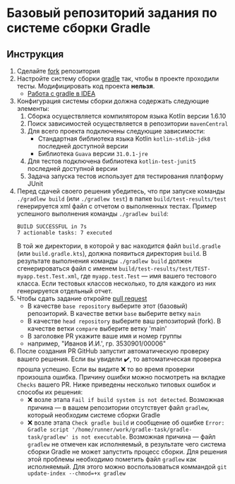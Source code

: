 # Базовый репозиторий задания по системе сборки Gradle
 
## Инструкция
1. Сделайте [fork](https://docs.github.com/en/get-started/quickstart/fork-a-repo) репозитория
2. Настройте систему сборки  [gradle](https://gradle.org/) так, чтобы в проекте проходили тесты. Модифицировать код проекта **нельзя**.
    * [Работа с gradle в IDEA](https://www.jetbrains.com/help/idea/gradle.html)
3. Конфигурация системы сборки должна содержать следующие элементы:
   1. Сборка осуществляется компилятором языка Kotlin версии 1.6.10
   2. Поиск зависимостей осуществляется в репозитории `mavenCentral`
   3. Для всего проекта  подключены следующие зависимости:
      * Стандартная библиотека языка Kotlin `kotlin-stdlib-jdk8` последней доступной версии
      * Библиотека `Guava` версии `31.0.1-jre`
   4. Для тестов подключена библиотека `kotlin-test-junit5` последней доступной версии
   5. Задача запуска тестов использует для тестирования платформу JUnit
4. Перед сдачей своего решения убедитесь, что
   при запуске команды `./gradlew build` (или `./gradlew test`) в папке `build/test-results/test` генерируется xml файл
   с отчетом о выполненных тестах. Пример успешного выполнения команды `./gradlew build`:
   ```shell
   BUILD SUCCESSFUL in 7s
   7 actionable tasks: 7 executed
   ```
   В той же директории, в которой у вас находится файл `build.gradle` (или `build.gradle.kts`), должна появиться директория `build`.
   В результате выполнения команды `./gradlew build` должен сгенерироваться файл с именем `build/test-results/test/TEST-myapp.test.Test.xml`,
   где `myapp.test.Test` &mdash; имя вашего тестового класса. Если тестовых классов несколько, то для каждого из них генерируется отдельный отчет.
5. Чтобы сдать задание откройте [pull request](https://docs.github.com/en/pull-requests/collaborating-with-pull-requests/proposing-changes-to-your-work-with-pull-requests/creating-a-pull-request-from-a-fork)
    * В качестве `base repository` выберите этот (базовый) репозиторий. В качестве ветки `base` выберите ветку `main`
    * В качестве `head repository` выберите ваш репозиторий (fork). В качестве ветки `compare` выберите ветку 'main'
    * В заголовке PR укажите ваше имя и номер группы
    * например, "Иванов И.И.', гр. 3530901/00006"
6. После создания PR GitHub запустит автоматическую проверку вашего решения. Если вы увидели :heavy_check_mark:, то автоматическая проверка прошла успешно. Если вы видите :x: то во время проверки произошла ошибка. Причину ошибки можно посмотреть на вкладке `Checks` вашего PR. Ниже приведены несколько типовых ошибок и способы их решения: 
   * :x: возле этапа `Fail if build system is not detected`. Возможная причина &mdash; в вашем репозитории отсутствует файл `gradlew`, который необходим системе сборки Gradle
   * :x: возле этапа `Check gradle build` и сообщение об ошибке `Error: Gradle script '/home/runner/work/gradle-task/gradle-task/gradlew' is not executable`. Возможная причина &mdash; файл `gradlew` не отмечен как исполняемый, в результате чего система сборки Gradle не может запустить процесс сборки. Для решения этой проблемы необходимо пометить файл `gradlew` как исполняемый. Для этого можно воспользоваться коммандой `git update-index --chmod=+x gradlew`
